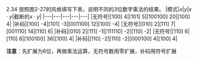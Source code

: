 2.34 按照图2-27的风格填写下表，说明不同的3位数字乘法的结果。
|模式|$x$|$y$|$x\cdot y$|截断的$x\cdot y$|
|---|---|---|---|---|
|无符号|[100] 4|[101] 5|[100100] 20|[100] 4|
|补码|[100] -4|[101] -3|[001100] 12|[100] -4|
|无符号|[010] 2|[111] 7|[001110] 14|[110] 6|
|补码|[010] 2|[111] -1|[111110] -2|[110] -2|
|无符号|[110] 6|[110] 6|[100100] 36|[100] 4| 
|补码|[110] -2|[110] -2|[000100] 4|[100] 4|

**注意**：先扩展为6位，再做乘法运算，无符号数用零扩展，补码用符号扩展